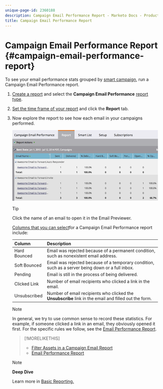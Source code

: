 ```yaml
---
unique-page-id: 2360188
description: Campaign Email Performance Report - Marketo Docs - Product Documentation
title: Campaign Email Performance Report
---
```


# Campaign Email Performance Report {#campaign-email-performance-report}

To see your email performance stats grouped by [smart campaign](http://docs.marketo.com/display/docs/smart+campaigns), run a Campaign Email Performance report.

1. [Create a report](../../../../product-docs/reporting/basic-reporting/creating-reports/create-a-report-in-a-program.md) and select the **Campaign Email Performance** [report type](report-type-overview.md).
1. [Set the time frame of your report](../../../../product-docs/reporting/basic-reporting/editing-reports/change-a-report-time-frame.md) and click the **Report** tab.
1. Now explore the report to see how each email in your campaigns performed.

   ![](assets/image2014-9-16-16-3a19-3a59.png)

   >[!TIP]
   >
   >Click the name of an email to open it in the Email Previewer.

   [Columns that you can select](../../../../product-docs/reporting/basic-reporting/editing-reports/select-report-columns.md)for a Campaign Email Performance report include:  

   | Column |Description |
   |---|---|
   | Hard Bounced |Email was rejected because of a permanent condition, such as nonexistent email address. |
   | Soft Bounced |Email was rejected because of a temporary condition, such as a server being down or a full inbox. |
   | Pending |Email is still in the process of being delivered. |
   | Clicked Link |Number of email recipients who clicked a link in the email. |
   | Unsubscribed |Number of email recipients who clicked the **Unsubscribe** link in the email and filled out the form. |

   >[!NOTE]
   >
   >In general, we try to use common sense to record these statistics. For example, if someone clicked a link in an email, they obviously opened it first. For the specific rules we follow, see the [Email Performance Report](../../../../product-docs/email-marketing/email-programs/email-program-data/email-performance-report.md).

   >[!MORELIKETHIS]
   >
   >
   >    
   >    
   >    * [Filter Assets in a Campaign Email Report](../../../../product-docs/reporting/basic-reporting/report-activity/filter-assets-in-a-campaign-email-reports.md)
   >    * [Email Performance Report](../../../../product-docs/email-marketing/email-programs/email-program-data/email-performance-report.md)
   >    
   >

   >[!NOTE]
   >
   >**Deep Dive**
   >
   >
   >Learn more in  [Basic Reporting.](http://docs.marketo.com/display/docs/basic+reporting)

